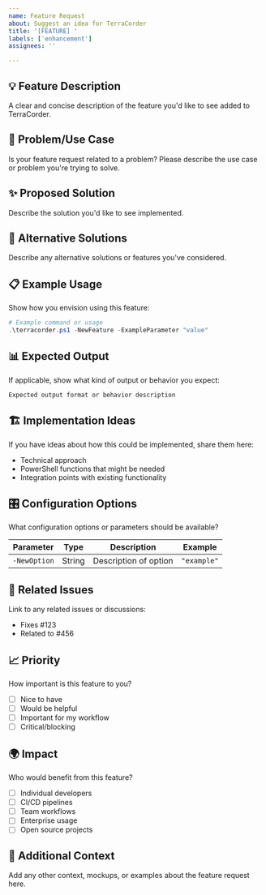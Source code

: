 ```yaml
---
name: Feature Request
about: Suggest an idea for TerraCorder
title: '[FEATURE] '
labels: ['enhancement']
assignees: ''

---
```


## 💡 Feature Description

A clear and concise description of the feature you'd like to see added to TerraCorder.

## 🎯 Problem/Use Case

Is your feature request related to a problem? Please describe the use case or problem you're trying to solve.

## ✨ Proposed Solution

Describe the solution you'd like to see implemented.

## 🔄 Alternative Solutions

Describe any alternative solutions or features you've considered.

## 📋 Example Usage

Show how you envision using this feature:

```powershell
# Example command or usage
.\terracorder.ps1 -NewFeature -ExampleParameter "value"
```

## 📊 Expected Output

If applicable, show what kind of output or behavior you expect:

```
Expected output format or behavior description
```

## 🏗️ Implementation Ideas

If you have ideas about how this could be implemented, share them here:
- Technical approach
- PowerShell functions that might be needed
- Integration points with existing functionality

## 🎛️ Configuration Options

What configuration options or parameters should be available?

| Parameter | Type | Description | Example |
|-----------|------|-------------|---------|
| `-NewOption` | String | Description of option | `"example"` |

## 🔗 Related Issues

Link to any related issues or discussions:
- Fixes #123
- Related to #456

## 📈 Priority

How important is this feature to you?
- [ ] Nice to have
- [ ] Would be helpful
- [ ] Important for my workflow
- [ ] Critical/blocking

## 🌍 Impact

Who would benefit from this feature?
- [ ] Individual developers
- [ ] CI/CD pipelines
- [ ] Team workflows
- [ ] Enterprise usage
- [ ] Open source projects

## 📝 Additional Context

Add any other context, mockups, or examples about the feature request here.
